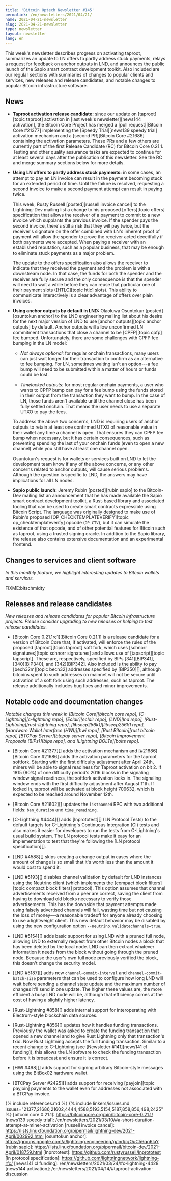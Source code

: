 ```yaml
---
title: 'Bitcoin Optech Newsletter #145'
permalink: /en/newsletters/2021/04/21/
name: 2021-04-21-newsletter
slug: 2021-04-21-newsletter
type: newsletter
layout: newsletter
lang: en
---
```

This week's newsletter describes progress on activating taproot,
summarizes an update to LN offers to partly address stuck payments, relays
a request for feedback on anchor outputs in LND, and announces the public
launch of the Sapio smart contract development toolkit.  Also included
are our regular sections with summaries of changes to popular clients
and services, new releases and release candidates, and notable changes
to popular Bitcoin infrastructure software.

## News

- **Taproot activation release candidate:** since our update on
  [taproot][topic taproot] activation in [last week's
  newsletter][news144 activation], the Bitcoin Core Project has merged a
  [pull request][Bitcoin Core #21377] implementing the [Speedy
  Trial][news139 speedy trial] activation mechanism and a [second
  PR][Bitcoin Core #21686] containing the activation parameters.  These
  PRs and a few others are currently part of the first Release Candidate
  (RC) for Bitcoin Core 0.21.1.  Testing and other quality assurance
  tasks are expected to continue for at least several days after the
  publication of this newsletter.  See the RC and merge summary sections
  below for more details.

- **Using LN offers to partly address stuck payments:** in some cases,
  an attempt to pay an LN invoice can result in the payment becoming
  stuck for an extended period of time.  Until the failure is resolved,
  requesting a second invoice to make a second payment attempt can
  result in paying twice.

    This week, Rusty Russell [posted][russell invoice cancel] to the
    Lightning-Dev mailing list a change to his proposed [offers][topic
    offers] specification that allows the receiver of a payment to
    commit to a new invoice which supplants the previous invoice.  If
    the spender pays the second invoice, there's still a risk that they
    will pay twice, but the receiver's signature on the offer combined
    with LN's inherent proof of payment will allow the spender to prove
    the receiver acted deceitfully if both payments were accepted.  When
    paying a receiver with an established reputation, such as a popular
    business, that may be enough to eliminate stuck payments as a major
    problem.

    The update to the offers specification also allows the receiver to
    indicate that they received the payment and the problem is with a
    downstream node.  In that case, the funds for both the spender and
    the receiver are fully secure and the only consequence is that the
    spender will need to wait a while before they can reuse that
    particular one of their payment slots ([HTLC][topic htlc] slots).
    This ability to communicate interactively is a clear advantage of
    offers over plain invoices.

- **Using anchor outputs by default in LND:** Olaoluwa Osuntokun
  [posted][osuntokun anchor] to the LND engineering mailing list about
  his desire for the next major version of LND to use [anchor
  outputs][topic anchor outputs] by default.  Anchor outputs will allow
  unconfirmed LN commitment transactions that close a channel to be
  [CPFP][topic cpfp] fee bumped.  Unfortunately, there are some
  challenges with CPFP fee bumping in the LN model:

    - *Not always optional:* for regular onchain transactions, many
      users can just wait longer for their transaction to confirm as an
      alternative to fee bumping.  For LN, sometimes waiting isn't an
      option---a fee bump will need to be submitted within a matter of
      hours or funds could be lost.

    - *Timelocked outputs:* for most regular onchain payments, a user
      who wants to CPFP bump can pay for a fee bump using the funds
      stored in their output from the transaction they want to bump.  In
      the case of LN, those funds aren't available until the channel
      close has been fully settled onchain.  That means the user needs
      to use a separate UTXO to pay the fees.

    To address the above two concerns, LND is requiring users of anchor
    outputs to retain at least one confirmed UTXO of reasonable value in
    their wallet any time a channel is open.  That ensures they can CPFP
    fee bump when necessary, but it has certain consequences, such as
    preventing spending the last of your onchain funds (even to open a
    new channel) while you still have at least one channel open.

    Osuntokun's request is for wallets or services built on LND to let
    the development team know if any of the above concerns, or any other
    concerns related to anchor outputs, will cause serious problems.
    Although the question is specific to LND, the answers may have
    implications for all LN nodes.

- **Sapio public launch:** Jeremy Rubin [posted][rubin sapio] to the
  Bitcoin-Dev mailing list an announcement that he has made available
  the Sapio smart contract development toolkit, a Rust-based library
  and associated tooling that can be used to create smart contracts
  expressible using Bitcoin Script.  The language was originally
  designed to make use of Rubin's proposed
  [OP_CHECKTEMPLATEVERIFY][topic op_checktemplateverify] opcode
  (`OP_CTV`), but it can simulate the existence of that opcode, and of
  other potential features for Bitcoin such as taproot, using a trusted
  signing oracle.  In addition to the Sapio library, the release also
  contains extensive documentation and an experimental frontend.

## Changes to services and client software

*In this monthly feature, we highlight interesting updates to Bitcoin
wallets and services.*

FIXME:bitschmidty

## Releases and release candidates

*New releases and release candidates for popular Bitcoin infrastructure
projects.  Please consider upgrading to new releases or helping to test
release candidates.*

- [Bitcoin Core 0.21.1rc1][Bitcoin Core 0.21.1] is a release candidate
  for a version of Bitcoin Core that, if activated, will enforce the
  rules of the proposed [taproot][topic taproot] soft fork, which uses
  [schnorr signatures][topic schnorr signatures] and allows use of
  [tapscript][topic tapscript].  These are, respectively, specified by
  BIPs [341][BIP341], [340][BIP340], and [342][BIP342].  Also included
  is the ability to pay [bech32m][topic bech32] addresses specified by
  [BIP350][], although bitcoins spent to such addresses on mainnet will
  not be secure until activation of a soft fork using such addresses,
  such as taproot.  The
  release additionally includes bug fixes and minor improvements.

## Notable code and documentation changes

*Notable changes this week in [Bitcoin Core][bitcoin core repo],
[C-Lightning][c-lightning repo], [Eclair][eclair repo], [LND][lnd repo],
[Rust-Lightning][rust-lightning repo], [libsecp256k1][libsecp256k1
repo], [Hardware Wallet Interface (HWI)][hwi repo],
[Rust Bitcoin][rust bitcoin repo], [BTCPay Server][btcpay server repo],
[Bitcoin Improvement Proposals (BIPs)][bips repo], and [Lightning
BOLTs][bolts repo].*

- [Bitcoin Core #21377][] adds the activation mechanism and
  [#21686][Bitcoin Core #21686] adds the activation parameters for the
  taproot softfork. Starting with the first difficulty
  adjustment after April 24th, miners will be able to signal readiness
  for Taproot activation on bit 2. If 1815 (90%) of one difficulty
  period's 2016 blocks in the signaling window signal readiness, the
  softfork activation locks in. The signaling window ends with the first
  difficulty adjustment after August 11th. If locked in, taproot will be
  activated at block height 709632, which is expected to be reached
  around November 12th.

- [Bitcoin Core #21602][] updates the `listbanned` RPC with two
  additional fields: `ban_duration` and `time_remaining`.

- [C-Lightning #4444][] adds [lnprototest][] (LN Protocol Tests) to the
  default targets for C-Lightning's Continuous Integration (CI) tests
  and also makes it easier for developers to run the tests from
  C-Lightning's usual build system.  The LN protocol tests make it easy
  for an implementation to test that they're following the [LN protocol
  specification][].

- [LND #4588][] skips creating a change output in cases where the amount
  of change is so small that it's worth less than the amount it would
  cost to spend it.

- [LND #5193][] disables channel validation by default for LND instances
  using the Neutrino client (which implements the [compact block
  filters][topic compact block filters] protocol).  This option assumes
  that channel advertisements received from a peer are correct, saving
  the client from having to download old blocks necessary to verify
  those advertisements.  This has the downside that payment attempts
  made using falsely advertised channels will fail, wasting time but not
  causing the loss of money---a reasonable tradeoff for anyone already
  choosing to use a lightweight client. This new default behavior may be
  disabled by using the new configuration option
  `--neutrino.validatechannels=true`.

- [LND #5154][] adds basic support for using LND with a pruned full
  node, allowing LND to externally request from other Bitcoin nodes a
  block that has been deleted by the local node.  LND can then extract
  whatever information it needs from the block without going through the
  pruned node.  Because the user's own full node previously verified the
  block, this doesn't change the security model.

- [LND #5187][] adds new `channel-commit-interval` and
  `channel-commit-batch-size` parameters that can be used to configure
  how long LND will wait before sending a channel state update and the
  maximum number of changes it'll send in one update.  The higher these
  values are, the more efficient a busy LND node will be, although that
  efficiency comes at the cost of having a slightly higher latency.

- [Rust-Lightning #858][] adds internal support for interoperating with
  Electrum-style blockchain data sources.

- [Rust-Lightning #856][] updates how it handles funding transactions.
  Previously the wallet was asked to create the funding transaction that
  opened a new channel and to give Rust Lightning only that
  transaction's txid.  Now Rust Lightning accepts the full funding
  transaction.  Similar to a recent change to C-Lightning (see
  [Newsletter #141][news141 cl funding]), this allows the LN software to
  check the funding transaction before it is broadcast and ensure it is
  correct.

- [HWI #498][] adds support for signing arbitrary Bitcoin-style messages
  using the BitBox02 hardware wallet.

- [BTCPay Server #2425][] adds support for receiving [payjoin][topic
  payjoin] payments to the wallet even for addresses not associated with
  a BTCPay invoice.

{% include references.md %}
{% include linkers/issues.md issues="21377,21686,21602,4444,4588,5193,5154,5187,858,856,498,2425" %}
[bitcoin core 0.21.1]: https://bitcoincore.org/bin/bitcoin-core-0.21.1/
[news139 speedy trial]: /en/newsletters/2021/03/10/#a-short-duration-attempt-at-miner-activation
[russell invoice cancel]: https://lists.linuxfoundation.org/pipermail/lightning-dev/2021-April/002992.html
[osuntokun anchor]: https://groups.google.com/a/lightning.engineering/g/lnd/c/OuC56qq6IaY
[rubin sapio]: https://lists.linuxfoundation.org/pipermail/bitcoin-dev/2021-April/018759.html
[lnprototest]: https://github.com/rustyrussell/lnprototest
[ln protocol specification]: https://github.com/lightningnetwork/lightning-rfc/
[news141 cl funding]: /en/newsletters/2021/03/24/#c-lightning-4428
[news144 activation]: /en/newsletters/2021/04/14/#taproot-activation-discussion
